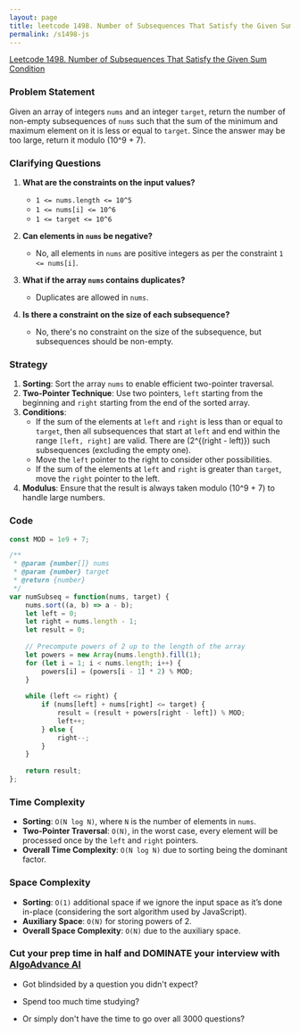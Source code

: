 ```yaml
---
layout: page
title: leetcode 1498. Number of Subsequences That Satisfy the Given Sum Condition
permalink: /s1498-js
---
```

[Leetcode 1498. Number of Subsequences That Satisfy the Given Sum Condition](https://algoadvance.github.io/algoadvance/l1498)
### Problem Statement

Given an array of integers `nums` and an integer `target`, return the number of non-empty subsequences of `nums` such that the sum of the minimum and maximum element on it is less or equal to `target`. Since the answer may be too large, return it modulo \(10^9 + 7\).

### Clarifying Questions

1. **What are the constraints on the input values?**
   - `1 <= nums.length <= 10^5`
   - `1 <= nums[i] <= 10^6`
   - `1 <= target <= 10^6`

2. **Can elements in `nums` be negative?**
   - No, all elements in `nums` are positive integers as per the constraint `1 <= nums[i]`.

3. **What if the array `nums` contains duplicates?**
   - Duplicates are allowed in `nums`.

4. **Is there a constraint on the size of each subsequence?**
   - No, there's no constraint on the size of the subsequence, but subsequences should be non-empty.

### Strategy

1. **Sorting**: Sort the array `nums` to enable efficient two-pointer traversal.
2. **Two-Pointer Technique**: Use two pointers, `left` starting from the beginning and `right` starting from the end of the sorted array.
3. **Conditions**:
   - If the sum of the elements at `left` and `right` is less than or equal to `target`, then all subsequences that start at `left` and end within the range `[left, right]` are valid. There are \(2^{(right - left)}\) such subsequences (excluding the empty one).
   - Move the `left` pointer to the right to consider other possibilities.
   - If the sum of the elements at `left` and `right` is greater than `target`, move the `right` pointer to the left.
4. **Modulus**: Ensure that the result is always taken modulo \(10^9 + 7\) to handle large numbers.

### Code

```javascript
const MOD = 1e9 + 7;

/**
 * @param {number[]} nums
 * @param {number} target
 * @return {number}
 */
var numSubseq = function(nums, target) {
    nums.sort((a, b) => a - b);
    let left = 0;
    let right = nums.length - 1;
    let result = 0;
    
    // Precompute powers of 2 up to the length of the array
    let powers = new Array(nums.length).fill(1);
    for (let i = 1; i < nums.length; i++) {
        powers[i] = (powers[i - 1] * 2) % MOD;
    }
    
    while (left <= right) {
        if (nums[left] + nums[right] <= target) {
            result = (result + powers[right - left]) % MOD;
            left++;
        } else {
            right--;
        }
    }
    
    return result;
};
```

### Time Complexity

- **Sorting**: `O(N log N)`, where `N` is the number of elements in `nums`.
- **Two-Pointer Traversal**: `O(N)`, in the worst case, every element will be processed once by the `left` and `right` pointers.
- **Overall Time Complexity**: `O(N log N)` due to sorting being the dominant factor.

### Space Complexity

- **Sorting**: `O(1)` additional space if we ignore the input space as it’s done in-place (considering the sort algorithm used by JavaScript).
- **Auxiliary Space**: `O(N)` for storing powers of 2.
- **Overall Space Complexity**: `O(N)` due to the auxiliary space.


### Cut your prep time in half and DOMINATE your interview with [AlgoAdvance AI](https://algoAdvance.com)

- Got blindsided by a question you didn't expect?

- Spend too much time studying?

- Or simply don't have the time to go over all 3000 questions?


